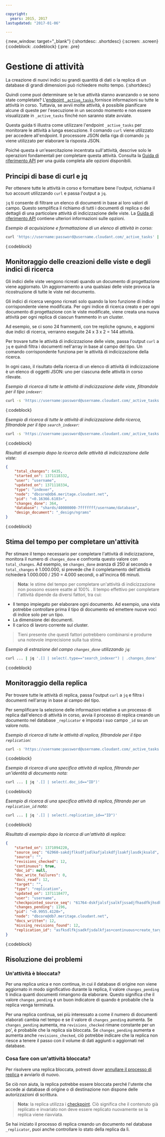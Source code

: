 ```yaml
---

copyright:
  years: 2015, 2017
lastupdated: "2017-01-06"

---
```


{:new_window: target="_blank"}
{:shortdesc: .shortdesc}
{:screen: .screen}
{:codeblock: .codeblock}
{:pre: .pre}

# Gestione di attività

La creazione di nuovi indici su grandi quantità di dati o la replica di un database di grandi dimensioni può richiedere molto tempo.
{:shortdesc}

Quindi come puoi determinare se le tue attività stanno avanzando o
se sono state completate?
L'[endpoint `_active_tasks` ](../api/active_tasks.html) fornisce informazioni su tutte le attività in corso.
Tuttavia,
se avvii molte attività,
è possibile pianificare alcune di queste per l'esecuzione in un secondo momento e non essere visualizzate in `_active_tasks`
finché non saranno state avviate.

Questa guida ti illustra come utilizzare l'endpoint `_active_tasks` per monitorare le attività a lunga esecuzione.
Il comando `curl` viene utilizzato per accedere all'endpoint.
Il processore JSON della riga di comando `jq` viene utilizzato per elaborare la risposta JSON.

Poiché questa è un'esercitazione incentrata sull'attività,
descrive solo le operazioni fondamentali per completare questa attività.
Consulta la [Guida di riferimento API](../api/index.html) per una guida completa alle opzioni disponibili.

## Principi di base di curl e jq

Per ottenere tutte le attività in corso e formattare bene l'output,
richiama il tuo account utilizzando `curl`
e passa l'output a `jq`.

`jq` ti consente di filtrare un elenco di documenti in base ai loro valori di campo.
Questo semplifica il richiamo di tutti i documenti di replica
o dei dettagli di una particolare attività di indicizzazione delle viste.
La [Guida di riferimento API](../api/index.html) contiene ulteriori informazioni sulle opzioni.

_Esempio di acquisizione e formattazione di un elenco di attività in corso:_

```sh
curl 'https://username:password@username.cloudant.com/_active_tasks' | jq '.'
```
{:codeblock}

## Monitoraggio delle creazioni delle viste e degli indici di ricerca

Gli indici delle viste vengono ricreati quando un documento di progettazione viene aggiornato.
Un aggiornamento a una qualsiasi delle viste provoca la ricostruzione di tutte le viste nel documento.

Gli indici di ricerca vengono ricreati solo quando la loro funzione di indice corrispondente viene modificata.
Per ogni indice di ricerca creato e per ogni documento di progettazione con le viste modificate,
viene creata una nuova attività per ogni replica di ciascun frammento in un cluster.

Ad esempio,
se ci sono 24 frammenti,
con tre repliche ognuno,
e aggiorni due indici di ricerca,
verranno eseguite 24 x 3 x 2 = 144 attività.

Per trovare tutte le attività di indicizzazione delle viste,
passa l'output `curl` a `jq`
e quindi filtra i documenti nell'array in base al campo del tipo.
Un comando corrispondente funziona per le attività di indicizzazione della ricerca.

In ogni caso,
il risultato della ricerca di un elenco di attività di indicizzazione è un elenco di oggetti JSON:
uno per ciascuna delle attività in corso rilevate.

_Esempio di ricerca di tutte le attività di indicizzazione delle viste, filtrandole per il tipo `indexer`:_

```sh
curl -s 'https://username:password@username.cloudant.com/_active_tasks' | jq '.[] | select(.type=="indexer")'
```
{:codeblock}

_Esempio di ricerca di tutte le attività di indicizzazione della ricerca, filtrandole per il tipo `search_indexer`:_

```sh
curl -s 'https://username:password@username.cloudant.com/_active_tasks' | jq '.[] | select(.type=="search_indexer")'
```
{:codeblock}

_Risultati di esempio dopo la ricerca delle attività di indicizzazione delle viste:_

```json
{
    "total_changes": 6435,
    "started_on": 1371118332,
    "user": "username",
    "updated_on": 1371118334,
    "type": "indexer",
    "node": "dbcore@db6.meritage.cloudant.net",
    "pid": "<0.16366.6103>",
    "changes_done": 364,
    "database": "shards/40000000-7fffffff/username/database",
    "design_document": "_design/ngrams"
}
```
{:codeblock}

## Stima del tempo per completare un'attività

Per stimare il tempo necessario per completare l'attività di indicizzazione,
monitora il numero di `changes_done` e confronta questo valore con `total_changes`.
Ad esempio,
se `changes_done` avanza di 250 al secondo
e `total_changes` è 1.000.000,
si prevede che il completamento dell'attività richiederà 1.000.000 / 250 = 4.000 secondi,
o all'incirca 66 minuti.

>   **Nota**: le stime del tempo per completare un'attività di indicizzazione non possono essere esatte al 100% .
    Il tempo effettivo per completare l'attività dipende da diversi fattori,
    tra cui:

-   Il tempo impiegato per elaborare ogni documento.
    Ad esempio,
    una vista potrebbe controllare prima il tipo di documento
    ed emettere nuove voci di indice solo per un tipo.
-   La dimensione dei documenti.
-   Il carico di lavoro corrente sul cluster.

>   Tieni presente che questi fattori potrebbero combinarsi e produrre una notevole imprecisione sulla tua stima.

_Esempio di estrazione del campo `changes_done` utilizzando `jq`:_

```sh
curl ... | jq '.[] | select(.type=="search_indexer") | .changes_done'
```
{:codeblock}

## Monitoraggio della replica

Per trovare tutte le attività di replica,
passa l'output `curl` a `jq`
e filtra i documenti nell'array in base al campo del tipo.

Per semplificare la selezione delle informazioni relative a un processo di replica dall'elenco di attività in corso,
avvia il processo di replica creando un documento nel database `_replicator`
e imposta i suo campo `_id` su un valore noto.

_Esempio di ricerca di tutte le attività di replica, filtrandole per il tipo `replication`:_

```sh
curl -s 'https://username:password@username.cloudant.com/_active_tasks' | jq '.[] | select(.type=="replication")'
```
{:codeblock}

_Esempio di ricerca di una specifica attività di replica, filtrando per un'identità di documento nota:_

```sh
curl ... | jq '.[] | select(.doc_id=="ID")'
```
{:codeblock}

_Esempio di ricerca di una specifica attività di replica, filtrando per un `replication_id` noto:_

```sh
curl ... | jq '.[] | select(.replication_id=="ID")'
```
{:codeblock}

_Risultato di esempio dopo la ricerca di un'attività di replica:_

```json
{
    "started_on": 1371094220,
    "source_seq": "62960-sakdjflksdfjsdlkafjalskdfjlsakfjlasdkjksald",
    "source": "",
    "revisions_checked": 12,
    "continuous": true,
    "doc_id": null,
    "doc_write_failures": 0,
    "docs_read": 12,
    "target": "",
    "type": "replication",
    "updated_on": 1371118477,
    "user": "username",
    "checkpointed_source_seq": "61764-dskfjalsfjsalkfjssadjfhasdfkjhsdkfhsdkf",
    "changes_pending": 1196,
    "pid": "<0.9955.4120>",
    "node": "dbcore@db7.meritage.cloudant.net",
    "docs_written": 12,
    "missing_revisions_found": 12,
    "replication_id": "asfksdlfkjsadkfjsdalkfjas+continuous+create_target"
}
```
{:codeblock}

## Risoluzione dei problemi

### Un'attività è bloccata?

Per una replica unica e
non continua,
in cui il database di origine non viene aggiornato in modo significativo durante la replica,
il valore `changes_pending` ti indica quanti documenti rimangono da elaborare.
Questo significa che il valore `changes_pending` è un buon indicatore di quando è probabile che la replica venga terminata.

Per una replica continua,
sei più interessato a come il numero di documenti elaborati cambia nel tempo
e se il valore di `changes_pending` aumenta.
Se `changes_pending` aumenta,
ma `revisions_checked` rimane constante per un po',
è probabile che la replica sia bloccata.
Se `changes_pending` aumenta
e aumenta anche `revisions_checked`,
ciò potrebbe indicare che la replica non riesce a tenere il passo con il volume di dati aggiunti
o aggiornati nel
database.

### Cosa fare con un'attività bloccata?

Per risolvere una replica bloccata,
potresti dover [annullare il processo di replica](../api/replication.html#cancelling-a-replication) e avviarlo di nuovo.

Se ciò non aiuta,
la replica potrebbe essere bloccata perché l'utente che accede ai database di origine o di destinazione
non dispone delle autorizzazioni di scrittura.

>   **Nota**: la replica utilizza i [checkpoint](replication_guide.html#checkpoints).
    Ciò significa che il contenuto già replicato e invariato
    non deve essere replicato nuovamente se la replica viene riavviata.

Se hai iniziato il processo di replica creando un documento nel database `_replicator`,
puoi anche controllare lo stato della replica da lì.
